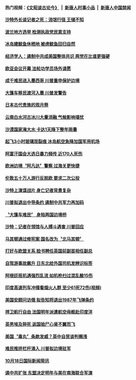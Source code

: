 #### 热门视频：[《文昭谈古论今》](https://github.com/gfw-breaker/wenzhao/blob/master/README.md?t=10220633) &nbsp;|&nbsp; [新唐人时事小品](https://github.com/gfw-breaker/ntdtv-comedy/blob/master/README.md?t=10220633) &nbsp;|&nbsp; [新唐人中国禁闻](https://github.com/gfw-breaker/ntdtv-news/blob/master/README.md?t=10220633)

#### [沙特外长谈记者之死：流氓行径 王储不知](../pages/news202/a1396297.md?t=10220633) 

#### [波兰地方选举 检测执政党民意支持](../pages/news202/a1396244.md?t=10220633) 

#### [冰岛建鲸鱼休栖地 被虏鲸鱼回归自然](../pages/news202/a1396245.md?t=10220633) 

#### [经济学人：遏制中共成美国整体共识 两党在比谁更强硬](../pages/news202/a1396291.md?t=10220633) 


#### [欧亚会议开幕 法轮功学员场外请愿](../pages/news202/a1396264.md?t=10220633) 

#### [成千难民进入墨西哥 川普重申保护边境](../pages/news202/a1396261.md?t=10220633) 

#### [大篷车移民渡河入墨 川普发警告](../pages/news202/a1396249.md?t=10220633) 


#### [日本古代贵族的观月祭](../pages/news202/a1396242.md?t=10220633) 

#### [云南白水河古冰川大量消融 气候影响堪忧](../pages/news202/a1396241.md?t=10220633) 

#### [沙漠国家淹大水 卡达1天降下整年雨量](../pages/news202/a1396235.md?t=10220633) 

#### [起飞3小时玻璃现裂痕 冰岛航空急降加国军用机场](../pages/news202/a1396233.md?t=10220633) 

#### [阿富汗国会大选日暴力频传 近170人死伤](../pages/news202/a1396208.md?t=10220633) 

#### [欧洲边境〝阿凡达〞警察 过海关更快捷](../pages/news202/a1396180.md?t=10220633) 

#### [伦敦五十万人游行反脱欧  要求二次公投](../pages/news202/a1396189.md?t=10220633) 

#### [沙特上演谍战片 身亡记者背景复杂](../pages/news202/a1396196.md?t=10220633) 


#### [川普拟退出中导条约  遏制中共军力再加码](../pages/news202/a1396192.md?t=10220633) 

#### [〝大篷车难民〞 身陷两国边境桥](../pages/news202/a1396184.md?t=10220633) 


#### [沙特：记者在领馆与人搏斗遇害  川普回应](../pages/news202/a1396167.md?t=10220633) 

#### [马其顿通过修宪案  国名改为〝北马其顿〞](../pages/news202/a1396166.md?t=10220633) 

#### [打好与欧盟关系 脸书聘任英国前副首相任副总](../pages/news202/a1396162.md?t=10220633) 

#### [自驾游事故飙升 日东北给外国司机发辨识标签](../pages/news202/a1396153.md?t=10220633) 

#### [阿根廷班机遇强烈乱流 如机枪扫过混乱酿15伤](../pages/news202/a1396155.md?t=10220633) 

#### [印度高速列车冲撞看烟火人群 至少61死72伤(视频)](../pages/news202/a1396135.md?t=10220633) 

#### [美国安顾问访俄 拟告知将退出1987年飞弹条约](../pages/news202/a1396146.md?t=10220633) 

#### [捍卫航行自由 法国明年派遣航空母舰赴印度洋](../pages/news202/a1396132.md?t=10220633) 

#### [英男埃及猝死 返国验尸心肾不翼而飞](../pages/news202/a1396098.md?t=10220633) 


#### [美国〝毒丸〞条款发威？英中自贸谈判搁浅](../pages/news202/a1396097.md?t=10220633) 

#### [难民推挤栏杆涌入 川普拟边境驻军](../pages/news202/a1396085.md?t=10220633) 

#### [10月18日国际新闻简讯](../pages/news202/a1396077.md?t=10220633) 

#### [遏中共扩张 东盟决定明年与美在南海联合军演](../pages/news202/a1396067.md?t=10220633) 

